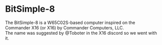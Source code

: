 # BitSimple-8
The BitSimple-8 is a W65C02S-based computer inspired on the Commander X16 (or X16) by Commander Computers, LLC.\
The name was suggested by @Toboter in the X16 discord so we went with it.
